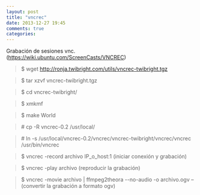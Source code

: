 ```yaml
---
layout: post
title: "vncrec"
date: 2013-12-27 19:45
comments: true
categories: 
---
```

Grabación de sesiones vnc. (https://wiki.ubuntu.com/ScreenCasts/VNCREC)

>$ wget http://ronja.twibright.com/utils/vncrec-twibright.tgz

>$ tar xzvf vncrec-twibright.tgz

>$ cd vncrec-twibright/

>$ xmkmf

>$ make World

>\# cp -R vncrec-0.2 /usr/local/

>\# ln -s /usr/local/vncrec-0.2/vncrec/vncrec-twibright/vncrec/vncrec /usr/bin/vncrec 

>$ vncrec -record archivo IP_o_host:1  (iniciar conexión y grabación)

>$ vncrec -play archivo   (reproducir la grabación)

>$ vncrec -movie archivo | ffmpeg2theora --no-audio -o archivo.ogv – (convertir la grabación a formato ogv)

